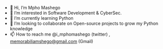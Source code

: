 - 👋 Hi, I’m Mpho Mashego
- 👀 I’m interested in Software Development & CyberSec.
- 🌱 I’m currently learning Python
- 💞️ I’m looking to collaborate on Open-source projects to grow my Python knowledge
- 📫 How to reach me @i_mphomashego (twitter) , memorabiliamshego@gmail.com (Gmail)

<!---
Memorabiliamashego/Memorabiliamashego is a ✨ special ✨ repository because its `README.md` (this file) appears on your GitHub profile.
You can click the Preview link to take a look at your changes.
--->
